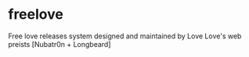 # freelove
Free love releases system designed and maintained by Love Love's web preists [Nubatr0n + Longbeard]
